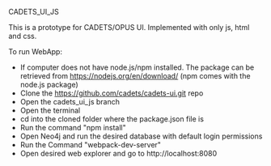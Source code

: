 CADETS_UI_JS

This is a prototype for CADETS/OPUS UI. Implemented with only js, html and css.

To run WebApp:

- If computer does not have node.js/npm installed. The package can be retrieved from https://nodejs.org/en/download/ (npm comes with the node.js package)
- Clone the https://github.com/cadets/cadets-ui.git repo
- Open the cadets_ui_js branch
- Open the terminal
- cd into the cloned folder where the package.json file is
- Run the command "npm install"
- Open Neo4j and run the desired database with default login permissions
- Run the Command "webpack-dev-server"
- Open desired web explorer and go to http://localhost:8080